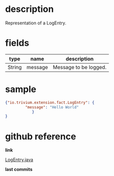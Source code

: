 # description

Representation of a LogEntry.

# fields

| type | name | description |
|------|------|-------------|
| String | message | Message to be logged. |

# sample

```json
{"io.trivium.extension.fact.LogEntry": {
         "message": "Hello World"
            }
}
```

# github reference

**link**

[LogEntry.java](https://github.com/trivium-io/trivium/blob/master/src/io/trivium/extension/fact/LogEntry.java)

**last commits**

<div id='commits' data-path='src/io/trivium/extension/fact/LogEntry.java'></div>
<script src='../../js/commits.js' async></script>
